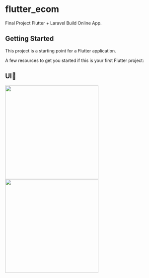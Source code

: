 # flutter_ecom

Final Project Flutter + Laravel Build Online App.

## Getting Started

This project is a starting point for a Flutter application.

A few resources to get you started if this is your first Flutter project:

## UI🦭

<img src="https://github.com/user-attachments/assets/445c0bc6-b596-4f6e-9cab-20b18caf95f8" width="300" />
<img src="https://github.com/user-attachments/assets/23864c33-71dd-4d67-be69-a96c4b88bd82" width="300" />

